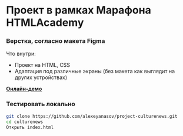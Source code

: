 # Проект в рамках Марафона HTMLAcademy

### Верстка, согласно макета Figma

Что внутри:

  - Проект на HTML, CSS
  - Адаптация под различные экраны (без макета как выглядит на других устройствах)

[**Онлайн-демо**](https://alexeyanasov.github.io/project-culturenews/)


### Тестировать локально

```sh
git clone https://github.com/alexeyanasov/project-culturenews.git
cd culturenews
Открыть index.html
```